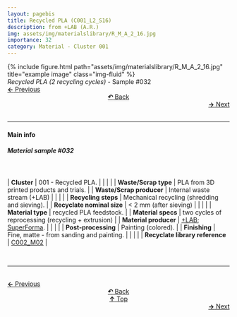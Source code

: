 ```yaml
---
layout: pagebis
title: Recycled PLA (C001_L2_S16)
description: from +LAB (A.R.)
img: assets/img/materialslibrary/R_M_A_2_16.jpg
importance: 32
category: Material - Cluster 001
---
```

<div class="row">
    <div class="col-sm mt-3 mt-md-0">
        {% include figure.html path="assets/img/materialslibrary/R_M_A_2_16.jpg" title="example image" class="img-fluid" %}
    </div>
</div>
<div class="caption">
    <i>Recycled PLA (2 recycling cycles)</i> - Sample #032
</div>

<div class="row justify-content-sm-center">
    <div class="col-sm-4 mt-3 mt-md-0" style="text-align:left">
      <a href="/projects/MatLi_C001_L2_S15/" target="_self"><b>←</b> Previous</a>
    </div>
    <div class="col-sm-4 mt-3 mt-md-0" style="text-align:center">
  <a href="/materialslibrary/" target="_self"><b>↶</b> Back</a>
    </div>
    <div class="col-sm-4 mt-3 mt-md-0" style="text-align:right">
        <td align="right"><a href="/projects/MatLi_C001_L3_S01/" target="_self"><b>→</b> Next</a></td>
    </div>
</div>
<br>

<hr>
<h4><b>Main info</b></h4>
<h5>Material sample #032</h5>
<br>

| <b>Cluster</b>       | 001 - Recycled PLA. |
|    |     |
| <b>Waste/Scrap type</b>       | PLA from 3D printed products and trials.     |
| <b>Waste/Scrap producer</b>    | Internal waste stream (+LAB)      |
|    |     |
| <b>Recycling steps</b>      | Mechanical recycling (shredding and sieving).     |
| <b>Recyclate nominal size</b>    | < 2 mm (after sieving)     |
|    |     |
| <b>Material type</b>       | recycled PLA feedstock.     |
| <b>Material specs</b>   | two cycles of reprocessing (recycling + extrusion)     |
| <b>Material producer</b>    | [+LAB](piulab.it); [SuperForma](https://superforma.xyz/).    |
|    |     |
| <b>Post-processing</b>   | Painting (colored).    |
| <b>Finishing</b>    | Fine, matte - from sanding and painting.   |
|    |     |
| <b>Recyclate library reference</b>    | <a href="/projects/RecLi_C002_M02/" target="_blank">C002_M02</a>     |

<br>
<hr>

<br>
<div class="row justify-content-sm-center">
    <div class="col-sm-3 mt-3 mt-md-0" style="text-align:left">
      <a href="/projects/MatLi_C001_L2_S15/" target="_self"><b>←</b> Previous</a>
      </div>
    <div class="col-sm-3 mt-3 mt-md-0" style="text-align:center">
  <a href="/materialslibrary/" target="_self"><b>↶</b> Back</a>
    </div>
    <div class="col-sm-3 mt-3 mt-md-0" style="text-align:center">
  <a href="#" target="_self"><b>↑</b> Top</a>
    </div>
    <div class="col-sm-3 mt-3 mt-md-0" style="text-align:right">
        <td align="right"><a href="/projects/MatLi_C001_L3_S01/" target="_self"><b>→</b> Next</a></td>
    </div>
</div>

